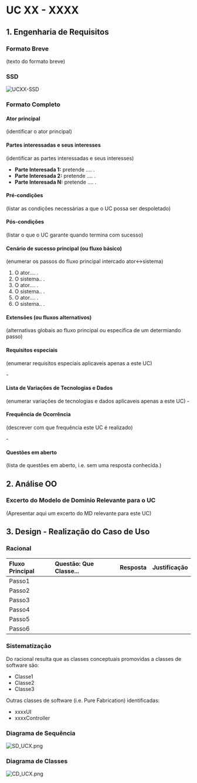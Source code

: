 # UC XX - XXXX

## 1. Engenharia de Requisitos

### Formato Breve

(texto do formato breve)


### SSD
![UCXX-SSD](SSD_UCXX.png)


### Formato Completo

#### Ator principal

(identificar o ator principal)

#### Partes interessadas e seus interesses

(identificar as partes interessadas e seus interesses)

* **Parte Interesada 1:** pretende .... .
* **Parte Interesada 2:** pretende .... .
* **Parte Interesada N:** pretende .... .

#### Pré-condições

(listar as condições necessárias a que o UC possa ser despoletado)

#### Pós-condições
(listar o que o UC garante quando termina com sucesso)

#### Cenário de sucesso principal (ou fluxo básico)

(enumerar os passos do fluxo principal intercado ator<->sistema)

1. O ator.... . 
2. O sistema.. . 
3. O ator.... . 
4. O sistema.. . 
5. O ator.... . 
6. O sistema.. . 


#### Extensões (ou fluxos alternativos)

(alternativas globais ao fluxo principal ou especifica de um determiando passo)

#### Requisitos especiais
(enumerar requisitos especiais aplicaveis apenas a este UC)

\-

#### Lista de Variações de Tecnologias e Dados
(enumerar variações de tecnologias e dados aplicaveis apenas a este UC)
\-

#### Frequência de Ocorrência
(descrever com que frequência este UC é realizado)

\-

#### Questões em aberto

(lista de questões em aberto, i.e. sem uma resposta conhecida.)

## 2. Análise OO

### Excerto do Modelo de Domínio Relevante para o UC

(Apresentar aqui um excerto do MD relevante para este UC)


## 3. Design - Realização do Caso de Uso

### Racional

| Fluxo Principal | Questão: Que Classe... | Resposta  | Justificação  |
|:--------------  |:---------------------- |:----------|:---------------------------- |
| Passo1  		 |							 |             |                              |
| Passo2  		 |							 |             |                              |
| Passo3  		 |							 |             |                              |
| Passo4  		 |							 |             |                              |
| Passo5  		 |							 |             |                              |
| Passo6  		 |							 |             |                              |              

### Sistematização ##

 Do racional resulta que as classes conceptuais promovidas a classes de software são:

 * Classe1
 * Classe2
 * Classe3

Outras classes de software (i.e. Pure Fabrication) identificadas:  

 * xxxxUI  
 * xxxxController


###	Diagrama de Sequência

![SD_UCX.png](SD_UCX.png)


###	Diagrama de Classes

![CD_UCX.png](CD_UCX.png)
